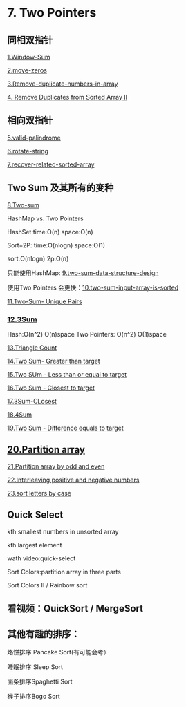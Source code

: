 
# 7. Two Pointers

## 同相双指针

[1.Window-Sum](https://github.com/xliu117/Leetcode/tree/master/step-by-step%20training/7.%20Two%20Pointers/LintCode%20604.%20Window%20Sum)

[2.move-zeros](https://github.com/xliu117/Leetcode/tree/master/step-by-step%20training/7.%20Two%20Pointers/LeetCode%20283.%20Move%20Zeroes)

[3.Remove-duplicate-numbers-in-array](https://github.com/xliu117/Leetcode/tree/master/step-by-step%20training/7.%20Two%20Pointers/LintCode%20521%20Remove%20Duplicate%20Numbers%20in%20Array)


[4. Remove Duplicates from Sorted Array II](https://github.com/xliu117/Leetcode/tree/master/step-by-step%20training/7.%20Two%20Pointers/LeetCode%2080.%20Remove%20Duplicates%20from%20Sorted%20Array%20II)

## 相向双指针

[5.valid-palindrome](https://github.com/xliu117/Leetcode/tree/master/step-by-step%20training/7.%20Two%20Pointers/LeetCode%20125.%20Valid%20Palindrome)

[6.rotate-string](https://github.com/xliu117/Leetcode/tree/master/step-by-step%20training/7.%20Two%20Pointers/LintCode%208.%20Rotate%20String)

[7.recover-related-sorted-array](https://github.com/xliu117/Leetcode/tree/master/step-by-step%20training/7.%20Two%20Pointers/LintCode%2039.%20Recover%20Rotated%20Sorted%20Array)

## Two Sum 及其所有的变种
[8.Two-sum](https://github.com/xliu117/Leetcode/tree/master/step-by-step%20training/7.%20Two%20Pointers/LeetCode%201.%20Two%20Sum)

HashMap vs. Two Pointers

HashSet:time:O(n) space:O(n)

Sort+2P: time:O(nlogn)  space:O(1)

sort:O(nlogn)
2p:O(n)

只能使用HashMap: [9.two-sum-data-structure-design](https://github.com/xliu117/Leetcode/tree/master/step-by-step%20training/7.%20Two%20Pointers/LeetCode%2080.%20Remove%20Duplicates%20from%20Sorted%20Array%20II)

使用Two Pointers 会更快：[10.two-sum-input-array-is-sorted](https://github.com/xliu117/Leetcode/tree/master/step-by-step%20training/7.%20Two%20Pointers/LeetCode%20167.%20Two%20Sum%20II%20-%20Input%20array%20is%20sorted)

[11.Two-Sum- Unique Pairs](https://github.com/xliu117/Leetcode/tree/master/step-by-step%20training/7.%20Two%20Pointers/LintCode%20587%20Two%20Sum%20-%20Unique%20pairs)

### [12.3Sum](https://github.com/xliu117/Leetcode/tree/master/step-by-step%20training/7.%20Two%20Pointers/LeetCode%2015.%203Sum) 

Hash:O(n^2) O(n)space
Two Pointers: O(n^2) O(1)space


[13.Triangle Count](https://github.com/xliu117/Leetcode/tree/master/step-by-step%20training/7.%20Two%20Pointers/LeetCode%20611.%20Valid%20Triangle%20Number)


[14.Two Sum- Greater than target](https://github.com/xliu117/Leetcode/tree/master/step-by-step%20training/7.%20Two%20Pointers/LintCode%20443.%20Two%20Sum%20-%20Greater%20than%20target)

[15.Two SUm - Less than or equal to target](https://github.com/xliu117/Leetcode/tree/master/step-by-step%20training/7.%20Two%20Pointers/LintCode%20609%20Two%20Sum%20-%20Less%20than%20or%20equal%20to%20target)

[16.Two Sum - Closest to target](https://github.com/xliu117/Leetcode/tree/master/step-by-step%20training/7.%20Two%20Pointers/LintCode%20533.%20Two%20Sum%20-%20Closest%20to%20target)

[17.3Sum-CLosest](https://github.com/xliu117/Leetcode/tree/master/step-by-step%20training/7.%20Two%20Pointers/LintCode%2059.%203Sum%20Closest)

[18.4Sum](https://github.com/xliu117/Leetcode/tree/master/step-by-step%20training/7.%20Two%20Pointers/LeetCode%2018.%204Sum)

[19.Two Sum - Difference equals to target](https://github.com/xliu117/Leetcode/blob/master/step-by-step%20training/7.%20Two%20Pointers/LIntCode%20610%20Two%20Sum%20-%20Difference%20equals%20to%20target/solution.java)

## [20.Partition array](https://github.com/xliu117/Leetcode/tree/master/step-by-step%20training/7.%20Two%20Pointers/LintCode%2031.%20Partition%20Array)

[21.Partition array by odd and even](https://github.com/xliu117/Leetcode/tree/master/step-by-step%20training/7.%20Two%20Pointers/LintCode%20373.%20Partition%20Array%20by%20Odd%20and%20Even)

[22.Interleaving positive and negative numbers](https://github.com/xliu117/Leetcode/tree/master/step-by-step%20training/7.%20Two%20Pointers/LintCode%20144.%20Interleaving%20Positive%20and%20Negative%20Numbers)

[23.sort letters by case](https://github.com/xliu117/Leetcode/tree/master/step-by-step%20training/7.%20Two%20Pointers/LintCode%2049.%20Sort%20Letters%20by%20Case)

## Quick Select

kth smallest numbers in unsorted array

kth largest element

wath video:quick-select


Sort Colors:partition array in three parts

Sort Colors II / Rainbow sort

## 看视频：QuickSort / MergeSort

## 其他有趣的排序：

烙饼排序 Pancake Sort(有可能会考）

睡眠排序 Sleep Sort

面条排序Spaghetti Sort

猴子排序Bogo Sort

